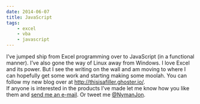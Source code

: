 ```yaml
---
date: 2014-06-07
title: JavaScript
tags: 
    - excel
    - vba
    - javascript
---
```


I’ve jumped ship from Excel programming over to JavaScript (in a
functional manner). I’ve also gone the way of Linux away from Windows. I
love Excel and its power. But I see the writing on the wall and am
moving to where I can hopefully get some work and starting making some
moolah. You can follow my new blog over at
<http://thisisafiller.ghoster.io/>.\
 If anyone is interested in the products I’ve made let me know how you
like them and [send me an e-mail](http://nymanjon@gmail.com). Or tweet
me [@NymanJon](https://twitter.com/NymanJon).
